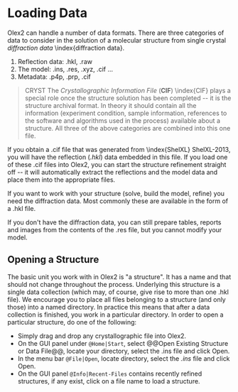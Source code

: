 # Loading Data
Olex2 can handle a number of data formats. There are three categories of data to consider in the solution of a molecular structure from single crystal *diffraction data* \index{diffraction data}.

1. Reflection data: .hkl, .raw
2. The model: .ins, .res, .xyz, .cif ...
3. Metadata: .p4p, .prp, .cif

>CRYST The *Crystallographic Information File* (**CIF**) \index{CIF} plays a special role once the structure solution has been completed -- it is the structure archival format. In theory it should contain all the information (experiment condition, sample information, references to the software and algorithms used in the process) available about a structure. All three of the above categories are combined into this one file.

If you obtain a .cif file that was generated from \index{ShelXL} ShelXL-2013, you will have the reflection (*.hkl*) data embedded in this file. If you load one of these .cif files into Olex2, you can start the structure refinement straight off -- it will automatically extract the reflections and the model data and place them into the appropriate files.

If you want to work with your structure (solve, build the model, refine) you need the diffraction data. Most commonly these are available in the form of a .hkl file.

If you don't have the diffraction data, you can still prepare tables, reports and images from the contents of the .res file, but you cannot modify your model.

## Opening a Structure
The basic unit you work with in Olex2 is "a structure". It has a name and that should not change throughout the process. Underlying this structure is a single data collection (which may, of course, give rise to more than one .hkl file). We encourage you to place all files belonging to a structure (and only those) into a named directory. In practice this means that after a data collection is finished, you work in a particular directory. In order to open a particular structure, do one of the following: 

- Simply drag and drop any crystallographic file into Olex2. 
- On the GUI panel under `@Home|Start`, select @@Open Existing Structure or Data File@@, locate your directory, select the .ins file and click Open. 
- In the menu bar `@File|Open`, locate directory, select the *.ins* file and click Open.
- On the GUI panel `@Info|Recent-Files` contains recently refined structures, if any exist, click on a file name to load a structure.
